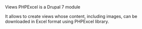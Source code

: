 Views PHPExcel is a Drupal 7 module

It allows to create views whose content, including images, can be downloaded in Excel format using PHPExcel library.
